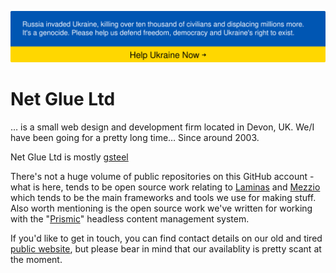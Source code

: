 [![Stand With Ukraine](https://raw.githubusercontent.com/vshymanskyy/StandWithUkraine/main/banner2-direct.svg)](https://vshymanskyy.github.io/StandWithUkraine)

# Net Glue Ltd

… is a small web design and development firm located in Devon, UK. We/I have been going for a pretty long time… Since around 2003.

Net Glue Ltd is mostly [gsteel](https://github.com/gsteel)

There's not a huge volume of public repositories on this GitHub account - what is here, tends to be open source work relating to [Laminas](https://github.com/laminas) and [Mezzio](https://github.com/mezzio) which tends to be the main frameworks and tools we use for making stuff. Also worth mentioning is the open source work we've written for working with the "[Prismic](https://prismic.io)" headless content management system.

If you'd like to get in touch, you can find contact details on our old and tired [public website](https://netglue.uk), but please bear in mind that our availablity is pretty scant at the moment.
